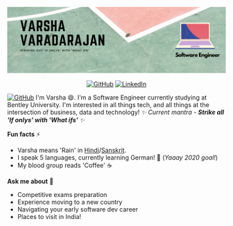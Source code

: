 ![Banner](https://github.com/varsha-varadarajan/varsha-varadarajan/blob/master/images/vv.png)

<p align="center">
	<a href="https://github.com/varsha-varadarajan"><img src="https://img.shields.io/github/followers/varsha-varadarajan.svg?label=GitHub&style=social" alt="GitHub"></a>
    <!-- <a href="https://github.com/varsha-varadarajan"><img src="https://img.shields.io/github/followers/varsha-varadarajan?label=Follow" alt="GitHub"></a> -->
	<a href="https://www.linkedin.com/in/varsha-varadarajan"><img src="https://img.shields.io/badge/LinkedIn--_.svg?style=social&logo=linkedin" alt="LinkedIn"></a>
</p>

<a href=""><img src="https://img.shields.io/badge/Hi-there-green" alt="GitHub"></a>
I'm Varsha 😄. I'm a Software Engineer currently studying at Bentley University.
I'm interested in all things tech, and all things at the intersection of business, data and technology! 
*✨ Current mantra - **Strike all 'If onlys' with 'What ifs'** ✨*

**Fun facts** ⚡
* Varsha means 'Rain' in [Hindi](https://en.wikipedia.org/wiki/Hindi)/[Sanskrit](https://en.wikipedia.org/wiki/Sanskrit).
* I speak 5 languages, currently learning German! 🌱 (*Yaaay 2020 goal!*)
* My blood group reads 'Coffee' :coffee:

**Ask me about** 💬
* Competitive exams preparation
* Experience moving to a new country
* Navigating your early software dev career
* Places to visit in India!


<!--
**varsha-varadarajan/varsha-varadarajan** is a ✨ _special_ ✨ repository because its `README.md` (this file) appears on your GitHub profile.

Here are some ideas to get you started:

- 🔭 I’m currently working on ...
- 🌱 I’m currently learning ...
- 👯 I’m looking to collaborate on ...
- 🤔 I’m looking for help with ...
- 💬 Ask me about ...
- 📫 How to reach me: ...
- 😄 Pronouns: ...
- ⚡ Fun fact: ...
-->
